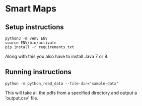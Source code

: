 # Smart Maps



## Setup instructions
```
python3 -m venv ENV
source ENV/bin/activate
pip install -r requirements.txt
```
Along with this you also have to install Java 7 or 8.

## Running instructions
```
python -m python_read_data --file-dir='sample-data'
```

This will take all the pdfs from a specified directory and output a 'output.csv' file.
